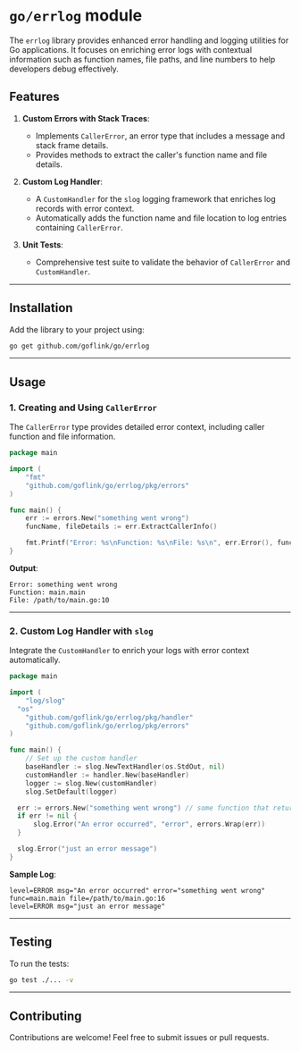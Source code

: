 # `go/errlog` module

The `errlog` library provides enhanced error handling and logging utilities for Go applications. It focuses on enriching error logs with contextual information such as function names, file paths, and line numbers to help developers debug effectively.

## Features

1. **Custom Errors with Stack Traces**:
   - Implements `CallerError`, an error type that includes a message and stack frame details.
   - Provides methods to extract the caller's function name and file details.

2. **Custom Log Handler**:
   - A `CustomHandler` for the `slog` logging framework that enriches log records with error context.
   - Automatically adds the function name and file location to log entries containing `CallerError`.

3. **Unit Tests**:
   - Comprehensive test suite to validate the behavior of `CallerError` and `CustomHandler`.

---

## Installation

Add the library to your project using:

```bash
go get github.com/goflink/go/errlog
```

---

## Usage

### 1. Creating and Using `CallerError`

The `CallerError` type provides detailed error context, including caller function and file information.

```go
package main

import (
	"fmt"
	"github.com/goflink/go/errlog/pkg/errors"
)

func main() {
	err := errors.New("something went wrong")
	funcName, fileDetails := err.ExtractCallerInfo()

	fmt.Printf("Error: %s\nFunction: %s\nFile: %s\n", err.Error(), funcName, fileDetails)
}
```

**Output**:
```
Error: something went wrong
Function: main.main
File: /path/to/main.go:10
```

---

### 2. Custom Log Handler with `slog`

Integrate the `CustomHandler` to enrich your logs with error context automatically.

```go
package main

import (
	"log/slog"
  "os"
	"github.com/goflink/go/errlog/pkg/handler"
	"github.com/goflink/go/errlog/pkg/errors"
)

func main() {
	// Set up the custom handler
	baseHandler := slog.NewTextHandler(os.StdOut, nil)
	customHandler := handler.New(baseHandler)
	logger := slog.New(customHandler)
	slog.SetDefault(logger)

  err := errors.New("something went wrong") // some function that returns an error
  if err != nil {
	  slog.Error("An error occurred", "error", errors.Wrap(err))
  }

  slog.Error("just an error message")
}
```

**Sample Log**:
```
level=ERROR msg="An error occurred" error="something went wrong" func=main.main file=/path/to/main.go:16
level=ERROR msg="just an error message"
```

---

## Testing

To run the tests:

```bash
go test ./... -v
```

---

## Contributing

Contributions are welcome! Feel free to submit issues or pull requests.
